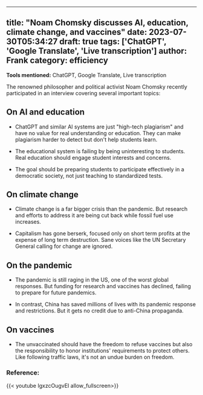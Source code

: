 
---
title: "Noam Chomsky discusses AI, education, climate change, and vaccines"
date: 2023-07-30T05:34:27
draft: true
tags: ['ChatGPT', 'Google Translate', 'Live transcription']
author: Frank
category: efficiency
---

**Tools mentioned:** ChatGPT, Google Translate, Live transcription

The renowned philosopher and political activist Noam Chomsky recently participated in an interview covering several important topics:

## On AI and education

- ChatGPT and similar AI systems are just "high-tech plagiarism" and have no value for real understanding or education. They can make plagiarism harder to detect but don't help students learn.

- The educational system is failing by being uninteresting to students. Real education should engage student interests and concerns. 

- The goal should be preparing students to participate effectively in a democratic society, not just teaching to standardized tests.

## On climate change 

- Climate change is a far bigger crisis than the pandemic. But research and efforts to address it are being cut back while fossil fuel use increases.

- Capitalism has gone berserk, focused only on short term profits at the expense of long term destruction. Sane voices like the UN Secretary General calling for change are ignored.

## On the pandemic

- The pandemic is still raging in the US, one of the worst global responses. But funding for research and vaccines has declined, failing to prepare for future pandemics.

- In contrast, China has saved millions of lives with its pandemic response and restrictions. But it gets no credit due to anti-China propaganda.

## On vaccines

- The unvaccinated should have the freedom to refuse vaccines but also the responsibility to honor institutions' requirements to protect others. Like following traffic laws, it's not an undue burden on freedom.


### Reference:
{{< youtube IgxzcOugvEI allow_fullscreen>}}
        